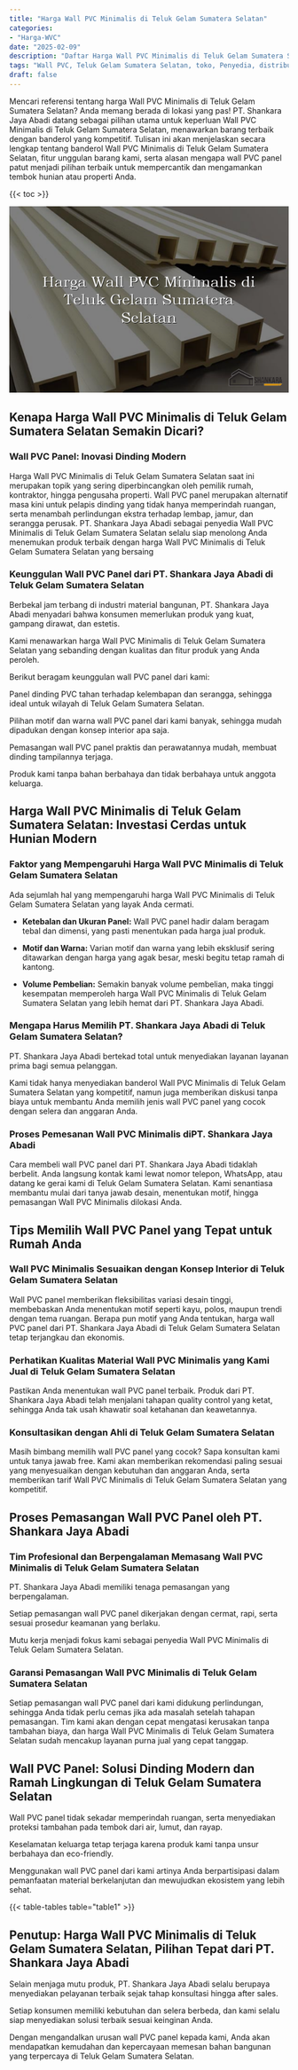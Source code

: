 ```yaml
---
title: "Harga Wall PVC Minimalis di Teluk Gelam Sumatera Selatan"
categories: 
- "Harga-WVC"
date: "2025-02-09"
description: "Daftar Harga Wall PVC Minimalis di Teluk Gelam Sumatera Selatan bagi tempat tinggal, perkantoran, serta ritel. Produk terbaik, beragam motif, variasi warna elegan, dengan jasa pemasangan dikerjakan oleh tenaga ahli berpengalaman serta jaminan resmi!|Jasa distribusi Wall PVC Minimalis di Teluk Gelam Sumatera Selatan untuk kebutuhan tempat tinggal, office, atau ritel, beserta produk berkualitas dan instalasi oleh tim profesional serta jaminan resmi.|Pilihan Wall PVC Minimalis di Teluk Gelam Sumatera Selatan yang andal bagi tempat tinggal, perkantoran, dan toko, bersama produk terbaik dan pemasangan dikerjakan oleh tenaga ahli ahli dan kepastian resmi.|Penjualan Wall PVC Minimalis di Teluk Gelam Sumatera Selatan untuk rumah, perkantoran, dan toko, dengan material unggulan dan penempatan dikerjakan oleh tim berpengalaman, dilengkapi beserta kepastian resmi.}"
tags: "Wall PVC, Teluk Gelam Sumatera Selatan, toko, Penyedia, distributor"
draft: false
---
```


Mencari referensi tentang harga Wall PVC Minimalis di Teluk Gelam Sumatera Selatan? Anda memang berada di lokasi yang pas! PT. Shankara Jaya Abadi datang sebagai pilihan utama untuk keperluan Wall PVC Minimalis di Teluk Gelam Sumatera Selatan, menawarkan barang terbaik dengan banderol yang kompetitif. Tulisan ini akan menjelaskan secara lengkap tentang banderol Wall PVC Minimalis di Teluk Gelam Sumatera Selatan, fitur unggulan barang kami, serta alasan mengapa wall PVC panel patut menjadi pilihan terbaik untuk mempercantik dan mengamankan tembok hunian atau properti Anda.

{{< toc >}}

![Harga Wall PVC Minimalis di Teluk Gelam Sumatera Selatan](/images/Harga-WVC/Harga-Wall-PVC-Minimalis-di-Teluk-Gelam-Sumatera-Selatan.png)


## Kenapa Harga Wall PVC Minimalis di Teluk Gelam Sumatera Selatan Semakin Dicari?

### Wall PVC Panel: Inovasi Dinding Modern

Harga Wall PVC Minimalis di Teluk Gelam Sumatera Selatan saat ini merupakan topik yang sering diperbincangkan oleh pemilik rumah, kontraktor, hingga pengusaha properti. Wall PVC panel merupakan alternatif masa kini untuk pelapis dinding yang tidak hanya memperindah ruangan, serta menambah perlindungan ekstra terhadap lembap, jamur, dan serangga perusak. PT. Shankara Jaya Abadi sebagai penyedia Wall PVC Minimalis di Teluk Gelam Sumatera Selatan selalu siap menolong Anda menemukan produk terbaik dengan harga Wall PVC Minimalis di Teluk Gelam Sumatera Selatan yang bersaing

### Keunggulan Wall PVC Panel dari PT. Shankara Jaya Abadi di Teluk Gelam Sumatera Selatan

Berbekal jam terbang di industri material bangunan, PT. Shankara Jaya Abadi menyadari bahwa konsumen memerlukan produk yang kuat, gampang dirawat, dan estetis.

Kami menawarkan harga Wall PVC Minimalis di Teluk Gelam Sumatera Selatan yang sebanding dengan kualitas dan fitur produk yang Anda peroleh.

Berikut beragam keunggulan wall PVC panel dari kami:

Panel dinding PVC tahan terhadap kelembapan dan serangga, sehingga ideal untuk wilayah di Teluk Gelam Sumatera Selatan.

Pilihan motif dan warna wall PVC panel dari kami banyak, sehingga mudah dipadukan dengan konsep interior apa saja.

Pemasangan wall PVC panel praktis dan perawatannya mudah, membuat dinding tampilannya terjaga.

Produk kami tanpa bahan berbahaya dan tidak berbahaya untuk anggota keluarga.

## Harga Wall PVC Minimalis di Teluk Gelam Sumatera Selatan: Investasi Cerdas untuk Hunian Modern

### Faktor yang Mempengaruhi Harga Wall PVC Minimalis di Teluk Gelam Sumatera Selatan

Ada sejumlah hal yang mempengaruhi harga Wall PVC Minimalis di Teluk Gelam Sumatera Selatan yang layak Anda cermati.

- **Ketebalan dan Ukuran Panel:** Wall PVC panel hadir dalam beragam tebal dan dimensi, yang pasti menentukan pada harga jual produk.

- **Motif dan Warna:** Varian motif dan warna yang lebih eksklusif sering ditawarkan dengan harga yang agak besar, meski begitu tetap ramah di kantong.

- **Volume Pembelian:** Semakin banyak volume pembelian, maka tinggi kesempatan memperoleh harga Wall PVC Minimalis di Teluk Gelam Sumatera Selatan yang lebih hemat dari PT. Shankara Jaya Abadi.

### Mengapa Harus Memilih PT. Shankara Jaya Abadi di Teluk Gelam Sumatera Selatan?

PT. Shankara Jaya Abadi bertekad total untuk menyediakan layanan layanan prima bagi semua pelanggan.

Kami tidak hanya menyediakan banderol Wall PVC Minimalis di Teluk Gelam Sumatera Selatan yang kompetitif, namun juga memberikan diskusi tanpa biaya untuk membantu Anda memilih jenis wall PVC panel yang cocok dengan selera dan anggaran Anda.

### Proses Pemesanan Wall PVC Minimalis diPT. Shankara Jaya Abadi

Cara membeli wall PVC panel dari PT. Shankara Jaya Abadi tidaklah berbelit. Anda langsung kontak kami lewat nomor telepon, WhatsApp, atau datang ke gerai kami di Teluk Gelam Sumatera Selatan. Kami senantiasa membantu mulai dari tanya jawab desain, menentukan motif, hingga pemasangan Wall PVC Minimalis dilokasi Anda.

## Tips Memilih Wall PVC Panel yang Tepat untuk Rumah Anda

### Wall PVC Minimalis Sesuaikan dengan Konsep Interior di Teluk Gelam Sumatera Selatan

Wall PVC panel memberikan fleksibilitas variasi desain tinggi, membebaskan Anda menentukan motif seperti kayu, polos, maupun trendi dengan tema ruangan. Berapa pun motif yang Anda tentukan, harga wall PVC panel dari PT. Shankara Jaya Abadi di Teluk Gelam Sumatera Selatan tetap terjangkau dan ekonomis.

### Perhatikan Kualitas Material Wall PVC Minimalis yang Kami Jual di Teluk Gelam Sumatera Selatan

Pastikan Anda menentukan wall PVC panel terbaik. Produk dari PT. Shankara Jaya Abadi telah menjalani tahapan quality control yang ketat, sehingga Anda tak usah khawatir soal ketahanan dan keawetannya.

### Konsultasikan dengan Ahli di Teluk Gelam Sumatera Selatan

Masih bimbang memilih wall PVC panel yang cocok? Sapa konsultan kami untuk tanya jawab free. Kami akan memberikan rekomendasi paling sesuai yang menyesuaikan dengan kebutuhan dan anggaran Anda, serta memberikan tarif Wall PVC Minimalis di Teluk Gelam Sumatera Selatan yang kompetitif.

## Proses Pemasangan Wall PVC Panel oleh PT. Shankara Jaya Abadi

### Tim Profesional dan Berpengalaman Memasang Wall PVC Minimalis di Teluk Gelam Sumatera Selatan

PT. Shankara Jaya Abadi memiliki tenaga pemasangan yang berpengalaman.

Setiap pemasangan wall PVC panel dikerjakan dengan cermat, rapi, serta sesuai prosedur keamanan yang berlaku.

Mutu kerja menjadi fokus kami sebagai penyedia Wall PVC Minimalis di Teluk Gelam Sumatera Selatan.

### Garansi Pemasangan Wall PVC Minimalis di Teluk Gelam Sumatera Selatan

Setiap pemasangan wall PVC panel dari kami didukung perlindungan, sehingga Anda tidak perlu cemas jika ada masalah setelah tahapan pemasangan. Tim kami akan dengan cepat mengatasi kerusakan tanpa tambahan biaya, dan harga Wall PVC Minimalis di Teluk Gelam Sumatera Selatan sudah mencakup layanan purna jual yang cepat tanggap.

## Wall PVC Panel: Solusi Dinding Modern dan Ramah Lingkungan di Teluk Gelam Sumatera Selatan

Wall PVC panel tidak sekadar memperindah ruangan, serta menyediakan proteksi tambahan pada tembok dari air, lumut, dan rayap.

Keselamatan keluarga tetap terjaga karena produk kami tanpa unsur berbahaya dan eco-friendly.

Menggunakan wall PVC panel dari kami artinya Anda berpartisipasi dalam pemanfaatan material berkelanjutan dan mewujudkan ekosistem yang lebih sehat.

{{< table-tables table="table1" >}}

## Penutup: Harga Wall PVC Minimalis di Teluk Gelam Sumatera Selatan, Pilihan Tepat dari PT. Shankara Jaya Abadi

Selain menjaga mutu produk, PT. Shankara Jaya Abadi selalu berupaya menyediakan pelayanan terbaik sejak tahap konsultasi hingga after sales.

Setiap konsumen memiliki kebutuhan dan selera berbeda, dan kami selalu siap menyediakan solusi terbaik sesuai keinginan Anda.

Dengan mengandalkan urusan wall PVC panel kepada kami, Anda akan mendapatkan kemudahan dan kepercayaan memesan bahan bangunan yang terpercaya di Teluk Gelam Sumatera Selatan.